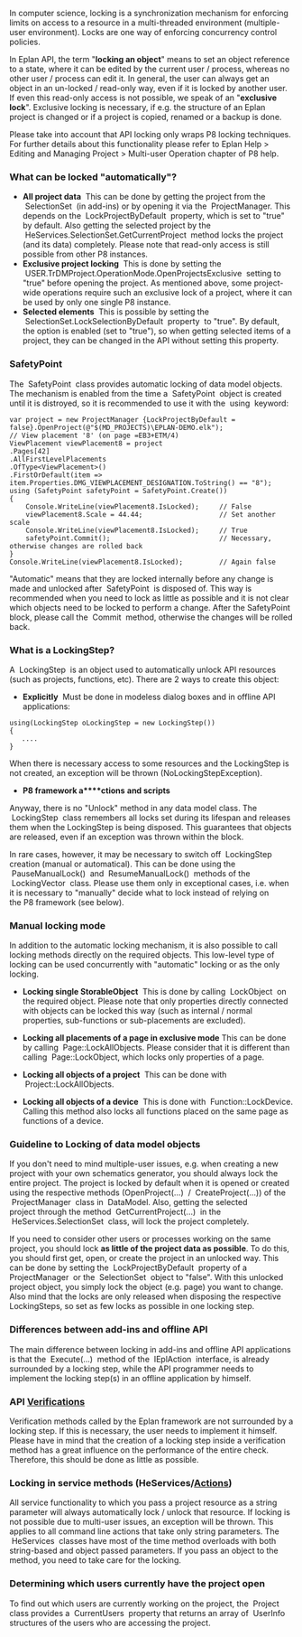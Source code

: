 In computer science, locking is a synchronization mechanism for enforcing limits on access to a resource in a multi-threaded environment (multiple-user environment). Locks are one way of enforcing concurrency control policies.

In Eplan API, the term "**locking an object**" means to set an object reference to a state, where it can be edited by the current user / process, whereas no other user / process can edit it. In general, the user can always get an object in an un-locked / read-only way, even if it is locked by another user. If even this read-only access is not possible, we speak of an "**exclusive lock**". Exclusive locking is necessary, if e.g. the structure of an Eplan project is changed or if a project is copied, renamed or a backup is done.

Please take into account that API locking only wraps P8 locking techniques. For further details about this functionality please refer to Eplan Help > Editing and Managing Project > Multi-user Operation chapter of P8 help.

### What can be locked "automatically"?

* **All project data**  This can be done by getting the project from the  SelectionSet  (in add-ins) or by opening it via the  ProjectManager. This depends on the  LockProjectByDefault  property, which is set to "true" by default. Also getting the selected project by the  HeServices.SelectionSet.GetCurrentProject  method locks the project (and its data) completely. Please note that read-only access is still possible from other P8 instances.
* **Exclusive project locking**  This is done by setting the  USER.TrDMProject.OperationMode.OpenProjectsExclusive  setting to "true" before opening the project. As mentioned above, some project-wide operations require such an exclusive lock of a project, where it can be used by only one single P8 instance.
* **Selected elements**  This is possible by setting the  SelectionSet.LockSelectionByDefault  property  to "true". By default, the option is enabled (set to "true"), so when getting selected items of a project, they can be changed in the API without setting this property.

### SafetyPoint

The  SafetyPoint  class provides automatic locking of data model objects. The mechanism is enabled from the time a  SafetyPoint  object is created until it is distroyed, so it is recommended to use it with the  using  keyword:


 ``` 
 var project = new ProjectManager {LockProjectByDefault = false}.OpenProject(@"$(MD_PROJECTS)\EPLAN-DEMO.elk");
 // View placement '8' (on page =EB3+ETM/4)
 ViewPlacement viewPlacement8 = project
 .Pages[42]
 .AllFirstLevelPlacements
 .OfType<ViewPlacement>()
 .FirstOrDefault(item => item.Properties.DMG_VIEWPLACEMENT_DESIGNATION.ToString() == "8");
 using (SafetyPoint safetyPoint = SafetyPoint.Create())
 {               
     Console.WriteLine(viewPlacement8.IsLocked);     // False
     viewPlacement8.Scale = 44.44;                   // Set another scale
     Console.WriteLine(viewPlacement8.IsLocked);     // True                  
     safetyPoint.Commit();                           // Necessary, otherwise changes are rolled back
 }
 Console.WriteLine(viewPlacement8.IsLocked);         // Again false
 ``` 

"Automatic" means that they are locked internally before any change is made and unlocked after  SafetyPoint  is disposed of. This way is recommended when you need to lock as little as possible and it is not clear which objects need to be locked to perform a change. After the SafetyPoint block, please call the  Commit  method, otherwise the changes will be rolled back.

### What is a LockingStep?

A  LockingStep  is an object used to automatically unlock API resources (such as projects, functions, etc). There are 2 ways to create this object:

* **Explicitly**  Must be done in modeless dialog boxes and in offline API applications:


 ``` 
 using(LockingStep oLockingStep = new LockingStep())
 {
    ....
 }
 ``` 

When there is necessary access to some resources and the LockingStep is not created, an exception will be thrown (NoLockingStepException).

* **P8 framework a****ctions** **and scripts**

Anyway, there is no "Unlock" method in any data model class. The  LockingStep  class remembers all locks set during its lifespan and releases them when the LockingStep is being disposed. This guarantees that objects are released, even if an exception was thrown within the block.

In rare cases, however, it may be necessary to switch off  LockingStep  creation (manual or automatical). This can be done using the  PauseManualLock()  and  ResumeManualLock()  methods of the  LockingVector  class. Please use them only in exceptional cases, i.e. when it is necessary to "manually" decide what to lock instead of relying on the P8 framework (see below).

### Manual locking mode

In addition to the automatic locking mechanism, it is also possible to call locking methods directly on the required objects. This low-level type of locking can be used concurrently with "automatic" locking or as the only locking.

* **Locking single StorableObject**  This is done by calling  LockObject  on the required object. Please note that only properties directly connected with objects can be locked this way (such as internal / normal properties, sub-functions or sub-placements are excluded).

* **Locking all placements of a page in exclusive mode**  This can be done by calling  Page::LockAllObjects. Please consider that it is different than calling  Page::LockObject, which locks only properties of a page.

* **Locking all objects of a project**  This can be done with  Project::LockAllObjects.

* **Locking all objects of a device**  This is done with  Function::LockDevice. Calling this method also locks all functions placed on the same page as functions of a device.

### Guideline to Locking of data model objects

If you don't need to mind multiple-user issues, e.g. when creating a new project with your own schematics generator, you should always lock the entire project. The project is locked by default when it is opened or created using the respective methods (OpenProject(...)  /  CreateProject(...)) of the  ProjectManager  class in  DataModel. Also, getting the selected project through the method  GetCurrentProject(...)  in the  HeServices.SelectionSet  class, will lock the project completely.

If you need to consider other users or processes working on the same project, you should lock **as little of the project data as possible**. To do this, you should first get, open, or create the project in an unlocked way. This can be done by setting the  LockProjectByDefault  property of a  ProjectManager  or the  SelectionSet  object to "false". With this unlocked project object, you simply lock the object (e.g. page) you want to change. Also mind that the locks are only released when disposing the respective LockingSteps, so set as few locks as possible in one locking step.

### Differences between add-ins and offline API

The main difference between locking in add-ins and offline API applications is that the  Execute(...)  method of the  IEplAction  interface, is already surrounded by a locking step, while the API programmer needs to implement the locking step(s) in an offline application by himself.

### API [Verifications](Verifications.html)

Verification methods called by the Eplan framework are not surrounded by a locking step. If this is necessary, the user needs to implement it himself. Please have in mind that the creation of a locking step inside a verification method has a great influence on the performance of the entire check. Therefore, this should be done as little as possible.

### Locking in service methods (HeServices/[Actions](Actions.html))

All service functionality to which you pass a project resource as a string parameter will always automatically lock / unlock that resource. If locking is not possible due to multi-user issues, an exception will be thrown. This applies to all command line actions that take only string parameters. The  HeServices  classes have most of the time method overloads with both string-based and object passed parameters. If you pass an object to the method, you need to take care for the locking.

### Determining which users currently have the project open

To find out which users are currently working on the project, the  Project  class provides a  CurrentUsers  property that returns an array of  UserInfo  structures of the users who are accessing the project.